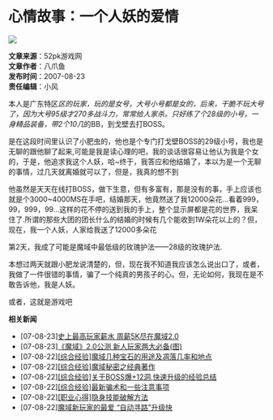# 心情故事：一个人妖的爱情

![](https://content.52pk.com/templets/www/files/images/i1.gif)

**文章来源**：52pk游戏网  
**文章作者**：八爪鱼  
**发布时间**：2007-08-23  
**责任编辑**：小风  

本人是广东特区*区的玩家，玩的是女号，大号小号都是女的，后来，干脆不玩大号了，因为大号95级才270多战斗力，常常给人家杀。只好练了个28级的小号，一身精品装备，带2个10几*的BB，到戈壁去打BOSS。

是在这段时间里认识了小肥虫的，他也是个专门打戈壁BOSS的29级小号，我也是无聊的跟他聊了起来,可能是我是读心理的吧，我的谈话很容易让他认为我是个女的，于是，他追求我这个人妖，哈~终于，我答应和他结婚了，本以为是一个无聊的事情，过几天就离婚就可以了，但是，我真的想不到

他虽然是天天在线打BOSS，做下生意，但有多富有，那是没有的事，手上应该也就是个3000~4000MS在手吧，结婚那天，他竟然送了我12000朵花...看着999，99，999，99...这样的花不停的送到我的手上，整个显示屏都是花的世界，我呆住了.所谓的那些大团的团长什么的结婚的时候有几个能收到1W朵花以上的？但，现在，我一个人妖，人家给我送了12000多朵花

第2天，我成了可能是魔域中最低级的玫瑰护法——28级的玫瑰护法.

本想过两天就跟小肥龙说清楚的，但，现在我不知道我应该怎么说出口了，或者，我做了一件很错的事情，骗了一个纯真的男孩子的心。但，无论如何，我现在是不敢告诉他，我是人妖。

或者，这就是游戏吧

**相关新闻**

- [07-08-23][史上最高玩家薪水 周薪5K尽在魔域2.0](https://games.52pk.com/moyu/my_dev/20070823/180882.html)
- [07-08-23][《魔域》2.0公测 新人玩家两大必备(图)](https://games.52pk.com/moyu/my_dev/20070823/180881.html)
- [07-08-22][[综合经验]魔域几种宝石的用途及凋落几率和地点](https://games.52pk.com/moyu/my_wz/20070822/180358.html)
- [07-08-22][[综合经验]魔域秘密之经典著作](https://games.52pk.com/moyu/my_wz/20070822/180355.html)
- [07-08-22][[综合经验]关于BOSS爆+12洞,快速升级的经验总结](https://games.52pk.com/moyu/my_wz/20070822/180353.html)
- [07-08-22][[综合经验]最新骗术和一些注意事项](https://games.52pk.com/moyu/my_wz/20070822/180350.html)
- [07-08-22][[职业心得]隐身技能破解方法](https://games.52pk.com/moyu/my_wz/20070822/180339.html)
- [07-08-22][魔域新玩家的最爱 “自动寻路”升级快](https://games.52pk.com/moyu/my_dev/20070822/180332.html)